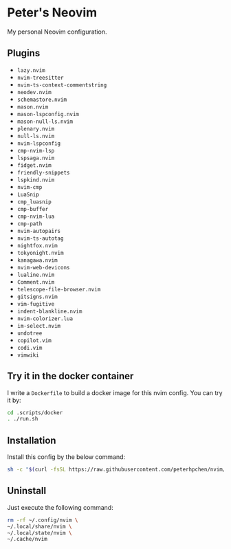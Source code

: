 # Peter's Neovim

My personal Neovim configuration.

## Plugins

- `lazy.nvim`
- `nvim-treesitter`
- `nvim-ts-context-commentstring`
- `neodev.nvim`
- `schemastore.nvim`
- `mason.nvim`
- `mason-lspconfig.nvim`
- `mason-null-ls.nvim`
- `plenary.nvim`
- `null-ls.nvim`
- `nvim-lspconfig`
- `cmp-nvim-lsp`
- `lspsaga.nvim`
- `fidget.nvim`
- `friendly-snippets`
- `lspkind.nvim`
- `nvim-cmp`
- `LuaSnip`
- `cmp_luasnip`
- `cmp-buffer`
- `cmp-nvim-lua`
- `cmp-path`
- `nvim-autopairs`
- `nvim-ts-autotag`
- `nightfox.nvim`
- `tokyonight.nvim`
- `kanagawa.nvim`
- `nvim-web-devicons`
- `lualine.nvim`
- `Comment.nvim`
- `telescope-file-browser.nvim`
- `gitsigns.nvim`
- `vim-fugitive`
- `indent-blankline.nvim`
- `nvim-colorizer.lua`
- `im-select.nvim`
- `undotree`
- `copilot.vim`
- `codi.vim`
- `vimwiki`

## Try it in the docker container

I write a `Dockerfile` to build a docker image for this nvim config. You can try it by:

```sh
cd .scripts/docker
. ./run.sh
```

## Installation

Install this config by the below command:

```sh
sh -c "$(curl -fsSL https://raw.githubusercontent.com/peterhpchen/nvim/main/.scripts/install.sh)"
```

## Uninstall

Just execute the following command:

```sh
rm -rf ~/.config/nvim \
~/.local/share/nvim \
~/.local/state/nvim \
~/.cache/nvim
```
